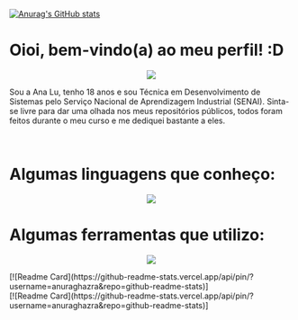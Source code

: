 [![Anurag's GitHub stats](https://github-readme-stats.vercel.app/api?username=felpstired)](https://github.com/anuraghazra/github-readme-stats)

<h1>Oioi, bem-vindo(a) ao meu perfil! :D</h1>
<p align="center">
  <a href="https://www.instagram.com/felpzinea/">
    <img src="https://img.shields.io/badge/Instagram-E4405F?style=for-the-badge&logo=instagram&logoColor=white" />
  </a>
</p>
<p>Sou a Ana Lu, tenho 18 anos e sou Técnica em Desenvolvimento de Sistemas pelo Serviço Nacional de Aprendizagem Industrial (SENAI). Sinta-se livre para dar uma olhada nos meus repositórios públicos, todos foram feitos durante o meu curso e me dediquei bastante a eles.</p>
<br>
<h1>Algumas linguagens que conheço:</h1>
<p align="center">
  <a href="https://skillicons.dev">
    <img src="https://skillicons.dev/icons?i=html,css,php,js,mysql,py,jquery" />
  </a>
</p>

<h1>Algumas ferramentas que utilizo:</h1>
<p align="center">
  <a href="https://skillicons.dev">
    <img src="https://skillicons.dev/icons?i=bootstrap,figma,visualstudio" />
  </a>
</p>

<div style="display: flex;">
  [![Readme Card](https://github-readme-stats.vercel.app/api/pin/?username=anuraghazra&repo=github-readme-stats)] <br>
  [![Readme Card](https://github-readme-stats.vercel.app/api/pin/?username=anuraghazra&repo=github-readme-stats)]
</div>


<!--
**felpstired/felpstired** is a ✨ _special_ ✨ repository because its `README.md` (this file) appears on your GitHub profile.

Here are some ideas to get you started:

- 🔭 I’m currently working on ...
- 🌱 I’m currently learning ...
- 👯 I’m looking to collaborate on ...
- 🤔 I’m looking for help with ...
- 💬 Ask me about ...
- 📫 How to reach me: ...
- 😄 Pronouns: ...
- ⚡ Fun fact: ...
-->
